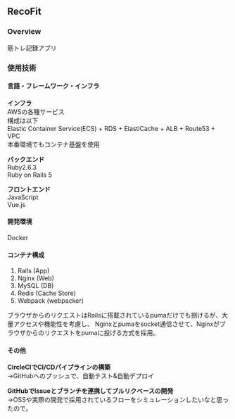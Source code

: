 ## RecoFit

### Overview  
筋トレ記録アプリ  
### 使用技術  
#### 言語・フレームワーク・インフラ  
  
**インフラ**  
AWSの各種サービス  
構成は以下  
Elastic Container Service(ECS) + RDS + ElastiCache + ALB + Route53 + VPC  
本番環境でもコンテナ基盤を使用
  
**バックエンド**  
Ruby2.6.3    
Ruby on Rails 5  
  
**フロントエンド**  
JavaScript  
Vue.js
#### 開発環境  
Docker

#### コンテナ構成
1. Rails (App)
2. Nginx (Web)
3. MySQL (DB)
4. Redis (Cache Store)
5. Webpack (webpacker)  
  
ブラウザからのリクエストはRailsに搭載されているpumaだけでも捌けるが、大量アクセスや機能性を考慮し、
Nginxとpumaをsocket通信させて、Nginxがブラウザからのリクエストをpumaに投げる方式を採用。

#### その他  
**CircleCIでCI/CDパイプラインの構築**  
→GitHubへのプッシュで、自動テスト&自動デプロイ
  
**GitHubでIssueとブランチを連携してプルリクベースの開発**  
→OSSや実際の開発で採用されているフローをシミュレーションしたいなと思ったので。
